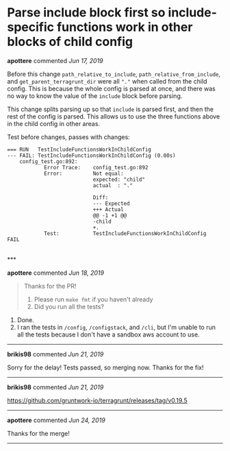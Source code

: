 # Parse include block first so include-specific functions work in other blocks of child config

**apottere** commented *Jun 17, 2019*

Before this change `path_relative_to_include`, `path_relative_from_include`, and `get_parent_terragrunt_dir` were all `"."` when called from the child config.  This is because the whole config is parsed at once, and there was no way to know the value of the `include` block before parsing.

This change splits parsing up so that `include` is parsed first, and then the rest of the config is parsed.  This allows us to use the three functions above in the child config in other areas.

Test before changes, passes with changes:
```
=== RUN   TestIncludeFunctionsWorkInChildConfig
--- FAIL: TestIncludeFunctionsWorkInChildConfig (0.00s)
    config_test.go:892: 
        	Error Trace:	config_test.go:892
        	Error:      	Not equal: 
        	            	expected: "child"
        	            	actual  : "."
        	            	
        	            	Diff:
        	            	--- Expected
        	            	+++ Actual
        	            	@@ -1 +1 @@
        	            	-child
        	            	+.
        	Test:       	TestIncludeFunctionsWorkInChildConfig
FAIL
```
<br />
***


**apottere** commented *Jun 18, 2019*

> Thanks for the PR!
> 
> 1. Please run `make fmt` if you haven't already
> 2. Did you run all the tests?

1. Done.
2. I ran the tests in `/config`, `/configstack`, and `/cli`, but I'm unable to run all the tests because I don't have a sandbox aws account to use.
***

**brikis98** commented *Jun 21, 2019*

Sorry for the delay! Tests passed, so merging now. Thanks for the fix!
***

**brikis98** commented *Jun 21, 2019*

https://github.com/gruntwork-io/terragrunt/releases/tag/v0.19.5
***

**apottere** commented *Jun 24, 2019*

Thanks for the merge!
***

